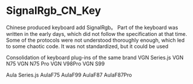 # SignalRgb_CN_Key
Chinese produced keyboard add SignalRgb。
Part of the keyboard was written in the early days, which did not follow the specification at that time. Some of the protocols were not understood thoroughly enough, which led to some chaotic code. It was not standardized, but it could be used

Consolidation of keyboard plug-ins of the same brand
VGN Series.js
VGN N75
VGN N75 Pro
VGN V98Pro
VGN S99

Aula Series.js
AulaF75
AulaF99
AulaF87
AulaF87Pro
